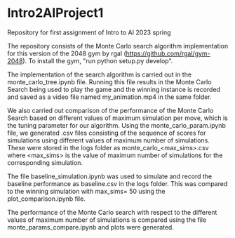# Intro2AIProject1
Repository for first assignment of Intro to AI 2023 spring

The repository consists of the Monte Carlo search algorithm implementation for this version of the 2048 gym by rgal (https://github.com/rgal/gym-2048). To install the gym, "run python setup.py develop".


The implementation of the search algorithm is carried out in the monte_carlo_tree.ipynb file. Running this file results in the Monte Carlo Search being used to play the game and the winning instance is recorded and saved as a video file named my_animation.mp4 in the same folder. 

We also carried out comparison of the performance of the Monte Carlo Search based on different values of maximum simulation per move, which is the tuning parameter for our algorithm. Using the monte_carlo_param.ipynb file, we generated .csv files consisting of the sequence of scores for simulations using different values of maximum number of simulations. These were stored in the logs folder as monte_carlo_<max_sims>.csv where <max_sims> is the value of maximum number of simulations for the corresponding simulation.

The file baseline_simulation.ipynb was used to simulate and record the baseline performance as baseline.csv in the logs folder. This was compared to the winning simulation with max_sims= 50 using the plot_comparison.ipynb file.

The performance of the Monte Carlo search with respect to the different values of maximum number of simulations is compared using the file monte_params_compare.ipynb and plots were generated.